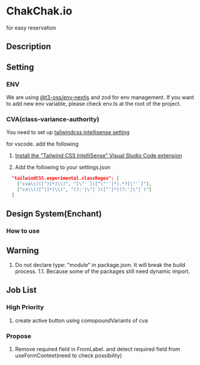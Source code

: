 # ChakChak.io

for easy reservation

## Description

## Setting

### ENV

We are using [@t3-oss/env-nextjs](https://env.t3.gg/docs/recipes) and zod for env management.
If you want to add new env variable, please check env.ts at the root of the project.

### CVA(class-variance-authority)

You need to set up [tailwindcss intellisense setting](https://cva.style/docs/getting-started/installation)

for vscode. add the following

1. [Install the "Tailwind CSS IntelliSense" Visual Studio Code extension](https://marketplace.visualstudio.com/items?itemName=bradlc.vscode-tailwindcss)

2. Add the following to your settings.json

```.json
  "tailwindCSS.experimental.classRegex": [
    ["cva\\(([^)]*)\\)", "[\"'`]([^\"'`]*).*?[\"'`]"],
    ["cx\\(([^)]*)\\)", "(?:'|\"|`)([^']*)(?:'|\"|`)"]
  ]
```

## Design System(Enchant)

### How to use

## Warning

1. Do not declare type: "module" in package.json. It will break the build process.
   1.1. Because some of the packages still need dynamic import.

## Job List

### High Priority

1. create active button using comopoundVariants of cva

### Propose

1. Remove required field in FromLabel. and detect required field from useFormContext(need to check possibility)
